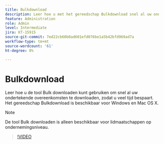 ```yaml
---
title: Bulkdownload
description: Leer hoe u met het gereedschap Bulkdownload snel al uw ondertekende overeenkomsten kunt downloaden
feature: Administration
role: Admin
level: Intermediate
jira: KT-15915
source-git-commit: 7ed22cb60b0ad601efd076be1a5b42bfd969ad7a
workflow-type: tm+mt
source-wordcount: '61'
ht-degree: 0%

---
```


# Bulkdownload

Leer hoe u de tool Bulk downloaden kunt gebruiken om snel al uw ondertekende overeenkomsten te downloaden, zodat u veel tijd bespaart. Het gereedschap Bulkdownload is beschikbaar voor Windows en Mac OS X.

>[!NOTE]
>
>De tool Bulk downloaden is alleen beschikbaar voor lidmaatschappen op ondernemingsniveau.

>[!VIDEO](https://video.tv.adobe.com/v/3432693?quality=12&learn=on&hidetitle=true)
